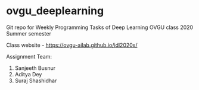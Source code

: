 # ovgu_deeplearning
Git repo for Weekly Programming Tasks of Deep Learning OVGU class 2020 Summer semester

Class website - https://ovgu-ailab.github.io/idl2020s/

Assignment Team:
1) Sanjeeth Busnur
2) Aditya Dey
3) Suraj Shashidhar
